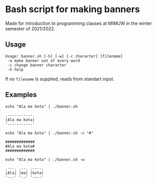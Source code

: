 # Bash script for making banners

Made for introduction to programming classes at MIMUW in the winter semester of 2021/2022.

## Usage
```
Usage: banner.sh [-h] [-w] [-c character] [filename]
 -w make banner out of every word
 -c change banner character
 -h help
```

If no `filename` is supplied, reads from standart input.

## Examples

```
echo "Ala ma kota" | ./banner.sh

.-----------.
|Ala ma kota|
'-----------'
```
```
echo "Ala ma kota" | ./banner.sh -c "#"

#############
#Ala ma kota#
#############
```
```
echo "Ala ma kota" | ./banner.sh -w

.---. .--. .----. 
|Ala| |ma| |kota| 
'---' '--' '----' 
```

